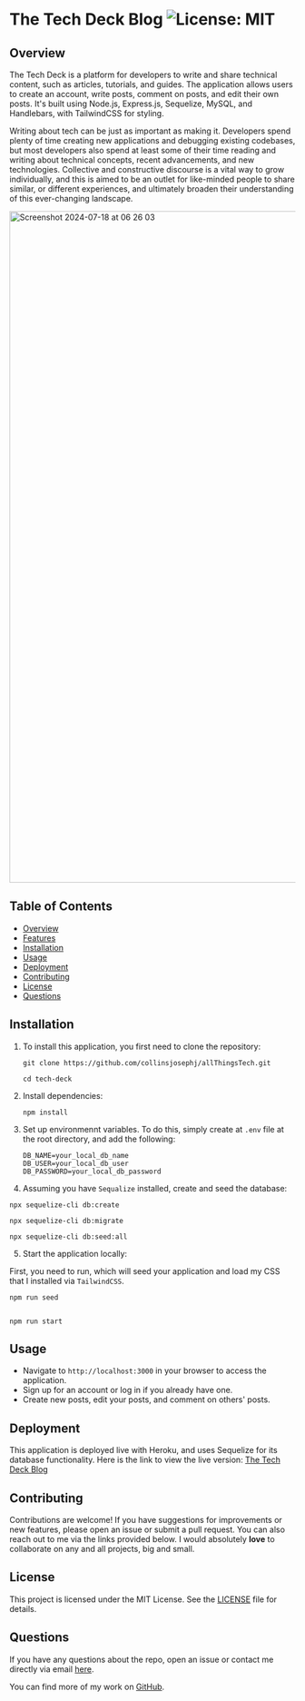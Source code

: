 # The Tech Deck Blog  ![License: MIT](https://img.shields.io/badge/License-MIT-yellow.svg)

## Overview

The Tech Deck is a platform for developers to write and share technical content, such as articles, tutorials, and guides. The application allows users to create an account, write posts, comment on posts, and edit their own posts. It's built using Node.js, Express.js, Sequelize, MySQL, and Handlebars, with TailwindCSS for styling.
 
Writing about tech can be just as important as making it. Developers spend plenty of time creating new applications and debugging existing codebases, but most developers also spend at least some of their time reading and writing about technical concepts, recent advancements, and new technologies. Collective and constructive discourse is a vital way to grow individually, and this is aimed to be an outlet for like-minded people to share similar, or different experiences, and ultimately broaden their understanding of this ever-changing landscape.

<img width="1183" alt="Screenshot 2024-07-18 at 06 26 03" src="https://github.com/user-attachments/assets/f063c781-9bd0-4675-8a0d-7cbd3b5d9c26">


## Table of Contents

- [Overview](#overview)
- [Features](#features)
- [Installation](#installation)
- [Usage](#usage)
- [Deployment](#deployment)
- [Contributing](#contributing)
- [License](#license)
- [Questions](#questions)

## Installation

1. To install this application, you first need to clone the repository:

   
   ```
   git clone https://github.com/collinsjosephj/allThingsTech.git
   
   cd tech-deck
   
   ```

2. Install dependencies:
   
   ```
   npm install
   
   ```
   
3. Set up environmennt variables. To do this, simply create at `.env` file at the root directory, and add the following:

   ```
   DB_NAME=your_local_db_name
   DB_USER=your_local_db_user
   DB_PASSWORD=your_local_db_password
   ```


4.  Assuming you have `Sequalize` installed, create and seed the database:
   
   ```
   npx sequelize-cli db:create
   ```
   ```
   npx sequelize-cli db:migrate
   ```
   ```
   npx sequelize-cli db:seed:all
   ```

5. Start the application locally:

First, you need to run, which will seed your application and load my CSS that I installed via `TailwindCSS`. 

   ```
   npm run seed
   ```

   ```
   
   npm run start
   
   ```

## Usage

- Navigate to `http://localhost:3000` in your browser to access the application.
- Sign up for an account or log in if you already have one.
- Create new posts, edit your posts, and comment on others' posts.

## Deployment

This application is deployed live with Heroku, and uses Sequelize for its database functionality.
Here is the link to view the live version: [The Tech Deck Blog](https://techdeckblog-596f0e71dc60.herokuapp.com/)

## Contributing

Contributions are welcome! If you have suggestions for improvements or new features, please open an issue or submit a pull request. You can also reach out to me via the links provided below. I would absolutely **love** to collaborate on any and all projects, big and small.

## License

This project is licensed under the MIT License. See the [LICENSE](https://github.com/collinsjosephj/allThingsTech/blob/main/LICENSE) file for details. 

## Questions

If you have any questions about the repo, open an issue or contact me directly via email [here](mailto:collinsjosephj@gmail.com). 

You can find more of my work on [GitHub](https://github.com/collinsjosephj@gmail.com).
